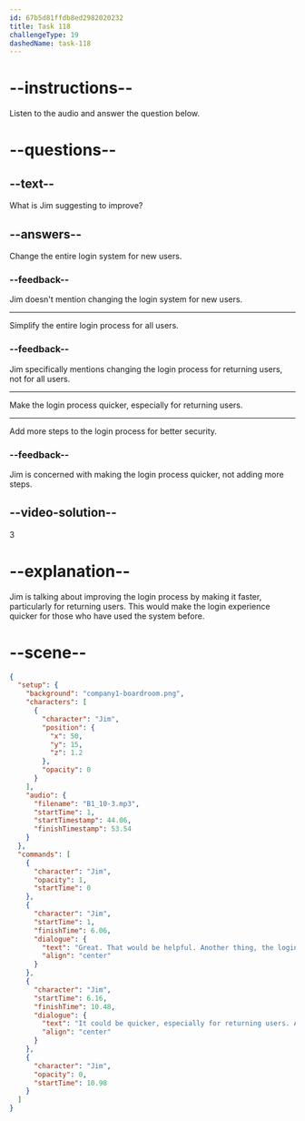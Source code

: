 ```yaml
---
id: 67b5d81ffdb8ed2982020232
title: Task 118
challengeType: 19
dashedName: task-118
---
```


<!-- (audio) Jim: Great, that would be helpful. Another thing: the login process seems a bit lengthy. It could be quicker, especially for returning users. Any thoughts on that? -->

# --instructions--

Listen to the audio and answer the question below.

# --questions--

## --text--

What is Jim suggesting to improve?

## --answers--

Change the entire login system for new users.

### --feedback--

Jim doesn't mention changing the login system for new users.

---

Simplify the entire login process for all users.

### --feedback--

Jim specifically mentions changing the login process for returning users, not for all users.

---

Make the login process quicker, especially for returning users.

---

Add more steps to the login process for better security.

### --feedback--

Jim is concerned with making the login process quicker, not adding more steps.

## --video-solution--

3

# --explanation--

Jim is talking about improving the login process by making it faster, particularly for returning users. This would make the login experience quicker for those who have used the system before.

# --scene--

```json
{
  "setup": {
    "background": "company1-boardroom.png",
    "characters": [
      {
        "character": "Jim",
        "position": {
          "x": 50,
          "y": 15,
          "z": 1.2
        },
        "opacity": 0
      }
    ],
    "audio": {
      "filename": "B1_10-3.mp3",
      "startTime": 1,
      "startTimestamp": 44.06,
      "finishTimestamp": 53.54
    }
  },
  "commands": [
    {
      "character": "Jim",
      "opacity": 1,
      "startTime": 0
    },
    {
      "character": "Jim",
      "startTime": 1,
      "finishTime": 6.06,
      "dialogue": {
        "text": "Great. That would be helpful. Another thing, the login process seems a bit lengthy.",
        "align": "center"
      }
    },
    {
      "character": "Jim",
      "startTime": 6.16,
      "finishTime": 10.48,
      "dialogue": {
        "text": "It could be quicker, especially for returning users. Any thoughts on that?",
        "align": "center"
      }
    },
    {
      "character": "Jim",
      "opacity": 0,
      "startTime": 10.98
    }
  ]
}
```
